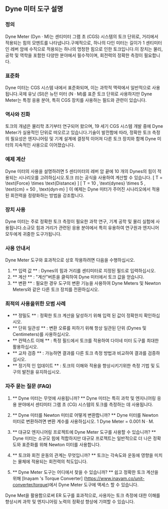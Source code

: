 ## Dyne 미터 도구 설명

### 정의
Dyne Meter (Dyn · M)는 센티미터 그램 초 (CGS) 시스템의 토크 단위로, 거리에서 적용되는 힘의 모멘트를 나타냅니다.구체적으로, 하나의 다인 미터는 길이가 1 센티미터 인 레버 암에 수직으로 적용되는 하나의 멍청한 힘으로 인한 토크입니다.이 장치는 물리, 공학 및 역학을 포함한 다양한 분야에서 필수적이며, 회전력의 정확한 측정이 필요합니다.

### 표준화
Dyne 미터는 CGS 시스템 내에서 표준화되며, 이는 과학적 맥락에서 일반적으로 사용됩니다.국제 유닛 (SI)은 뉴턴 미터 (N · M)를 표준 토크 단위로 사용하지만 Dyne Meter는 특정 응용 분야, 특히 CGS 장치를 사용하는 필드와 관련이 있습니다.

### 역사와 진화
토크의 개념은 물리학 초기부터 연구되어 왔으며, 19 세기 CGS 시스템 개발 중에 Dyne Meter가 실용적인 단위로 떠오르고 있습니다.기술이 발전함에 따라, 정확한 토크 측정의 필요성은 엔지니어링 및 기계 설계에 결정적 이어져 다른 토크 장치와 함께 Dyne 미터의 지속적인 사용으로 이어졌습니다.

### 예제 계산
Dyne 미터의 사용을 설명하려면 5 센티미터의 레버 암 끝에 10 개의 Dynes의 힘이 적용되는 시나리오를 고려하십시오.토크 (t)는 공식을 사용하여 계산할 수 있습니다.
\[ T = \text{Force} \times \text{Distance} \]
\[ T = 10 \, \text{dynes} \times 5 \, \text{cm} = 50 \, \text{dyn·m} \]
이 예제는 Dyne 미터가 주어진 시나리오에서 적용된 회전력을 정량화하는 방법을 강조합니다.

### 장치 사용
Dyne 미터는 주로 정확한 토크 측정이 필요한 과학 연구, 기계 공학 및 물리 실험에 사용됩니다.소규모 힘과 거리가 관련된 응용 분야에서 특히 유용하여 연구원과 엔지니어 모두에게 귀중한 도구가됩니다.

### 사용 안내서
Dyne Meter 도구와 효과적으로 상호 작용하려면 다음을 수행하십시오.
1. ** 입력 값 ** : Dynes의 힘과 거리를 센티미터로 지정된 필드로 입력하십시오.
2. ** 계산 ** : "계산"버튼을 클릭하여 Dyne 미터에서 토크 값을 얻습니다.
3. ** 변환 ** : 필요한 경우 도구의 변환 기능을 사용하여 Dyne Meters 및 Newton Meters와 같은 다른 토크 장치를 전환하십시오.

### 최적의 사용을위한 모범 사례
- ** 정밀도 ** : 정확한 토크 계산을 달성하기 위해 입력 된 값이 정확한지 확인하십시오.
- ** 단위 일관성 ** : 변환 오류를 피하기 위해 항상 일관된 단위 (Dynes 및 Centimeters)를 사용하십시오.
- ** 컨텍스트 이해 ** : 특정 필드에서 토크를 적용하여 다이네 미터 도구를 최대한 활용하십시오.
- ** 교차 검증 ** : 가능하면 결과를 다른 토크 측정 방법과 비교하여 결과를 검증하십시오.
- ** 정기적 인 업데이트 ** : 토크의 이해와 적용을 향상시키기위한 측정 기법 및 도구의 발전을 유지하십시오.

### 자주 묻는 질문 (FAQ)

1. ** Dyne 미터는 무엇에 사용됩니까? **
Dyne 미터는 특히 과학 및 엔지니어링 응용 분야에서 센티미터 그램 초 (CG) 시스템의 토크를 측정하는 데 사용됩니다.

2. ** Dyne 미터를 Newton 미터로 어떻게 변환합니까? **
Dyne 미터를 Newton 미터로 변환하려면 변환 계수를 사용하십시오. 1 Dyne Meter = 0.001 N · M.

3. ** 대규모 엔지니어링 프로젝트에 Dyne Meter 도구를 사용할 수 있습니까? **
Dyne 미터는 소규모 힘에 적합하지만 대규모 프로젝트는 일반적으로 더 나은 정확도와 표준화를 위해 Newton 미터를 사용합니다.

4. ** 토크와 회전 운동의 관계는 무엇입니까? **
토크는 각속도와 운동에 영향을 미치는 물체에 적용되는 회전력의 척도입니다.

5. ** Dyne Meter 도구는 어디에서 찾을 수 있습니까? **
쉽고 정확한 토크 계산을 위해 [Inayam 's Torque Converter] (https://www.inayam.co/unit-converter/torque)에서 Dyne Meter 도구에 액세스 할 수 있습니다.

Dyne Met을 활용함으로써 ER 도구를 효과적으로, 사용자는 토크 측정에 대한 이해를 향상시켜 과학 및 엔지니어링 노력의 정확성 향상에 기여할 수 있습니다.